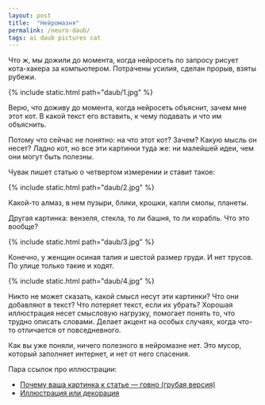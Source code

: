 ```yaml
---
layout: post
title:  "Нейромазня"
permalink: /neuro-daub/
tags: ai daub pictures cat
---
```


Что ж, мы дожили до момента, когда нейросеть по запросу рисует кота-хакера за
компьютером. Потрачены усилия, сделан прорыв, взяты рубежи.

{% include static.html path="daub/1.jpg" %}

Верю, что доживу до момента, когда нейросеть объяснит, зачем мне этот кот. В какой текст его вставить, к чему подавать и что им объяснить.

Потому что сейчас не понятно: на что этот кот? Зачем? Какую мысль он несет? Ладно кот, но все эти картинки туда же: ни малейшей идеи, чем они могут быть полезны.

Чувак пишет статью о четвертом измерении и ставит такое:

{% include static.html path="daub/2.jpg" %}

Какой-то алмаз, в нем пузыри, блики, крошки, капли смолы, планеты.

Другая картинка: вензеля, стекла, то ли башня, то ли корабль. Что это вообще?

{% include static.html path="daub/3.jpg" %}

Конечно, у женщин осиная талия и шестой размер груди. И нет трусов. По улице
только такие и ходят.

{% include static.html path="daub/4.jpg" %}

Никто не может сказать, какой смысл несут эти картинки? Что они добавляют в текст? Что потеряет текст, если их убрать? Хорошая иллюстрация несет смысловую нагрузку, помогает понять то, что трудно описать словами. Делает акцент на особых случаях, когда что-то отличается от повседневного.

Как вы уже поняли, ничего полезного в нейромазне нет. Это мусор, который заполняет интернет, и нет от него спасения.

Пара ссылок про иллюстрации:

- [Почему ваша картинка к статье — говно (грубая версия)](https://maximilyahov.ru/blog/all/image-shit/)
- [Иллюстрация или декорация](https://maximilyahov.ru/blog/all/illustrated-decorated/)

